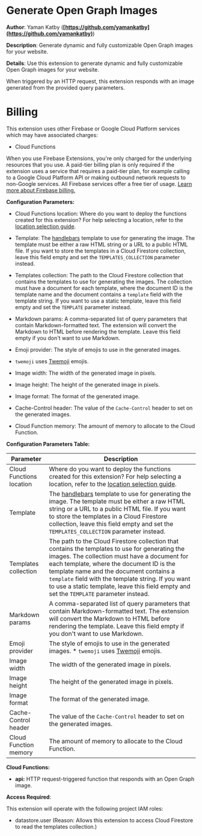 # Generate Open Graph Images

**Author**: Yaman Katby (**[https://github.com/yamankatby](https://github.com/yamankatby)**)

**Description**: Generate dynamic and fully customizable Open Graph images for your website.

**Details**: Use this extension to generate dynamic and fully customizable Open Graph images for your website.

When triggered by an HTTP request, this extension responds with an image generated from the provided query parameters.

# Billing

This extension uses other Firebase or Google Cloud Platform services which may have associated charges:

- Cloud Functions

When you use Firebase Extensions, you're only charged for the underlying resources that you use. A paid-tier billing plan is only required if the extension uses a service that requires a paid-tier plan, for example calling to a Google Cloud Platform API or making outbound network requests to non-Google services. All Firebase services offer a free tier of usage. [Learn more about Firebase billing.](https://firebase.google.com/pricing)

**Configuration Parameters:**

- Cloud Functions location: Where do you want to deploy the functions created for this extension? For help selecting a location, refer to the [location selection guide](https://firebase.google.com/docs/functions/locations).

- Template: The [handlebars](https://handlebarsjs.com/) template to use for generating the image. The template must be either a raw HTML string or a URL to a public HTML file.
  If you want to store the templates in a Cloud Firestore collection, leave this field empty and set the `TEMPLATES_COLLECTION` parameter instead.

- Templates collection: The path to the Cloud Firestore collection that contains the templates to use for generating the images. The collection must have a document for each template, where the document ID is the template name and the document contains a `template` field with the template string.
  If you want to use a static template, leave this field empty and set the `TEMPLATE` parameter instead.

- Markdown params: A comma-separated list of query parameters that contain Markdown-formatted text. The extension will convert the Markdown to HTML before rendering the template.
  Leave this field empty if you don't want to use Markdown.

- Emoji provider: The style of emojis to use in the generated images.

* `twemoji` uses [Twemoji](https://twemoji.twitter.com/) emojis.

- Image width: The width of the generated image in pixels.

- Image height: The height of the generated image in pixels.

- Image format: The format of the generated image.

- Cache-Control header: The value of the `Cache-Control` header to set on the generated images.

- Cloud Function memory: The amount of memory to allocate to the Cloud Function.

**Configuration Parameters Table:**

| Parameter                | Description                                                                                                                                                                                                                                                                                                                                                                              |
| ------------------------ | ---------------------------------------------------------------------------------------------------------------------------------------------------------------------------------------------------------------------------------------------------------------------------------------------------------------------------------------------------------------------------------------- |
| Cloud Functions location | Where do you want to deploy the functions created for this extension? For help selecting a location, refer to the [location selection guide](https://firebase.google.com/docs/functions/locations).                                                                                                                                                                                      |
| Template                 | The [handlebars](https://handlebarsjs.com/) template to use for generating the image. The template must be either a raw HTML string or a URL to a public HTML file. If you want to store the templates in a Cloud Firestore collection, leave this field empty and set the `TEMPLATES_COLLECTION` parameter instead.                                                                     |
| Templates collection     | The path to the Cloud Firestore collection that contains the templates to use for generating the images. The collection must have a document for each template, where the document ID is the template name and the document contains a `template` field with the template string. If you want to use a static template, leave this field empty and set the `TEMPLATE` parameter instead. |
| Markdown params          | A comma-separated list of query parameters that contain Markdown-formatted text. The extension will convert the Markdown to HTML before rendering the template. Leave this field empty if you don't want to use Markdown.                                                                                                                                                                |
| Emoji provider           | The style of emojis to use in the generated images. \* `twemoji` uses [Twemoji](https://twemoji.twitter.com/) emojis.                                                                                                                                                                                                                                                                    |
| Image width              | The width of the generated image in pixels.                                                                                                                                                                                                                                                                                                                                              |
| Image height             | The height of the generated image in pixels.                                                                                                                                                                                                                                                                                                                                             |
| Image format             | The format of the generated image.                                                                                                                                                                                                                                                                                                                                                       |
| Cache-Control header     | The value of the `Cache-Control` header to set on the generated images.                                                                                                                                                                                                                                                                                                                  |
| Cloud Function memory    | The amount of memory to allocate to the Cloud Function.                                                                                                                                                                                                                                                                                                                                  |

**Cloud Functions:**

- **api:** HTTP request-triggered function that responds with an Open Graph image.

**Access Required**:

This extension will operate with the following project IAM roles:

- datastore.user (Reason: Allows this extension to access Cloud Firestore to read the templates collection.)
